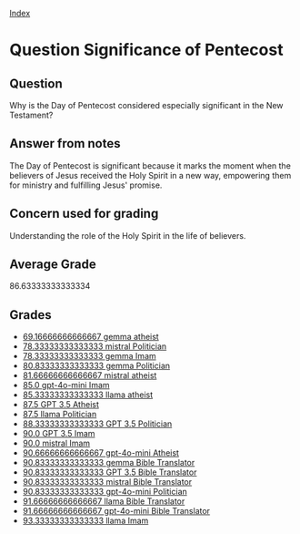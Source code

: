 
[Index](../../index.md)
# Question Significance of Pentecost
## Question
Why is the Day of Pentecost considered especially significant in the New Testament?

## Answer from notes
The Day of Pentecost is significant because it marks the moment when the believers of Jesus received the Holy Spirit in a new way, empowering them for ministry and fulfilling Jesus' promise.

## Concern used for grading
Understanding the role of the Holy Spirit in the life of believers.

## Average Grade
86.63333333333334

## Grades
 * [69.16666666666667 gemma atheist](../answers/gemma_atheist/Significance_of_Pentecost.md)
 * [78.33333333333333 mistral Politician](../answers/mistral_Politician/Significance_of_Pentecost.md)
 * [78.33333333333333 gemma Imam](../answers/gemma_Imam/Significance_of_Pentecost.md)
 * [80.83333333333333 gemma Politician](../answers/gemma_Politician/Significance_of_Pentecost.md)
 * [81.66666666666667 mistral atheist](../answers/mistral_atheist/Significance_of_Pentecost.md)
 * [85.0 gpt-4o-mini Imam](../answers/gpt-4o-mini_Imam/Significance_of_Pentecost.md)
 * [85.33333333333333 llama atheist](../answers/llama_atheist/Significance_of_Pentecost.md)
 * [87.5 GPT 3.5 Atheist](../answers/GPT_3.5_Atheist/Significance_of_Pentecost.md)
 * [87.5 llama Politician](../answers/llama_Politician/Significance_of_Pentecost.md)
 * [88.33333333333333 GPT 3.5 Politician](../answers/GPT_3.5_Politician/Significance_of_Pentecost.md)
 * [90.0 GPT 3.5 Imam](../answers/GPT_3.5_Imam/Significance_of_Pentecost.md)
 * [90.0 mistral Imam](../answers/mistral_Imam/Significance_of_Pentecost.md)
 * [90.66666666666667 gpt-4o-mini Atheist](../answers/gpt-4o-mini_Atheist/Significance_of_Pentecost.md)
 * [90.83333333333333 gemma Bible Translator](../answers/gemma_Bible_Translator/Significance_of_Pentecost.md)
 * [90.83333333333333 GPT 3.5 Bible Translator](../answers/GPT_3.5_Bible_Translator/Significance_of_Pentecost.md)
 * [90.83333333333333 mistral Bible Translator](../answers/mistral_Bible_Translator/Significance_of_Pentecost.md)
 * [90.83333333333333 gpt-4o-mini Politician](../answers/gpt-4o-mini_Politician/Significance_of_Pentecost.md)
 * [91.66666666666667 llama Bible Translator](../answers/llama_Bible_Translator/Significance_of_Pentecost.md)
 * [91.66666666666667 gpt-4o-mini Bible Translator](../answers/gpt-4o-mini_Bible_Translator/Significance_of_Pentecost.md)
 * [93.33333333333333 llama Imam](../answers/llama_Imam/Significance_of_Pentecost.md)
